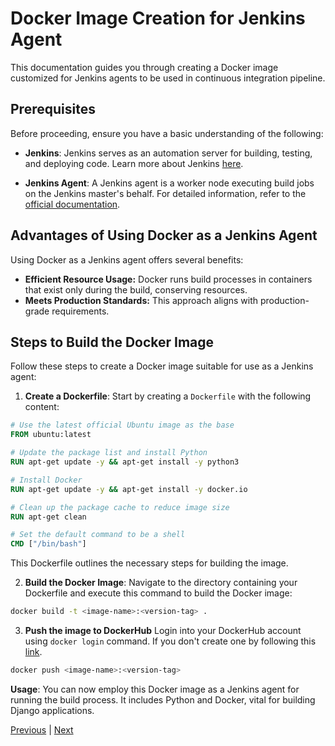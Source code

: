 # Docker Image Creation for Jenkins Agent

This documentation guides you through creating a Docker image customized for Jenkins agents to be used in continuous integration pipeline.

## Prerequisites

Before proceeding, ensure you have a basic understanding of the following:

- **Jenkins**: Jenkins serves as an automation server for building, testing, and deploying code. Learn more about Jenkins [here](../03.%20Jenkins/README.md).

- **Jenkins Agent**: A Jenkins agent is a worker node executing build jobs on the Jenkins master's behalf. For detailed information, refer to the [official documentation](https://www.jenkins.io/doc/book/using/using-agents/).

## Advantages of Using Docker as a Jenkins Agent

Using Docker as a Jenkins agent offers several benefits:

- **Efficient Resource Usage:** Docker runs build processes in containers that exist only during the build, conserving resources.
- **Meets Production Standards:** This approach aligns with production-grade requirements.

## Steps to Build the Docker Image

Follow these steps to create a Docker image suitable for use as a Jenkins agent:

1. **Create a Dockerfile**: Start by creating a `Dockerfile` with the following content:

```Dockerfile
# Use the latest official Ubuntu image as the base
FROM ubuntu:latest

# Update the package list and install Python
RUN apt-get update -y && apt-get install -y python3

# Install Docker
RUN apt-get update -y && apt-get install -y docker.io

# Clean up the package cache to reduce image size
RUN apt-get clean

# Set the default command to be a shell
CMD ["/bin/bash"]
```

This Dockerfile outlines the necessary steps for building the image.

2. **Build the Docker Image**: Navigate to the directory containing your Dockerfile and execute this command to build the Docker image:

```bash
docker build -t <image-name>:<version-tag> .
```

3. **Push the image to DockerHub**
Login into your DockerHub account using `docker login` command. If you don't create one by following this [link](https://hub.docker.com/).

```sh
docker push <image-name>:<version-tag>
```

**Usage**: You can now employ this Docker image as a Jenkins agent for running the build process. It includes Python and Docker, vital for building Django applications.

[Previous](./01-Docker-Image-Django-App.md) | [Next](../02.%20Kubernetes%20&%20ArgoCD/README.md)